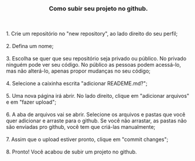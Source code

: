 <br>
<h3 align="center">Como subir seu projeto no github.</h3>
<br><br>
1. Crie um repositório no "new repository", ao lado direito do seu perfil;<br><br>
2. Defina um nome;<br><br>
3. Escolha se quer que seu repositório seja privado ou público. No privado ninguém pode ver seu código. No público as pessoas podem acessá-lo, mas não alterá-lo, apenas propor mudanças no seu código;<br><br>
4. Selecione a caixinha escrita "adicionar READEME.md?";<br><br>
5. Uma nova página irá abrir. No lado direito, clique em "adicionar arquivos" e em "fazer upload";<br><br>
6. A aba de arquivos vai se abrir. Selecione os arquivos e pastas que você quer adicionar e arraste para o github. Se você não arrastar, as pastas não são enviadas pro github, você tem que criá-las manualmente;<br><br>
7. Assim que o upload estiver pronto, clique em "commit changes";<br><br>
8. Pronto! Você acabou de subir um projeto no github.
